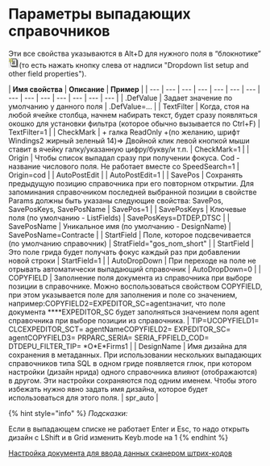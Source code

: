 # Параметры выпадающих справочников

 Эти все свойства указываются в Alt+D для нужного поля в “блокнотике” ![N](https://github.com/prbsoft/wiki/blob/master/src/%D0%91%D0%BB%D0%BE%D0%BA%D0%BD%D0%BE%D1%82.png?raw=true)\(то есть нажать кнопку слева от надписи "Dropdown list setup and other field properties"\).

| **Имя свойства** | **Описание**  | **Пример**  |
| --- | --- | --- | --- | --- | --- | --- | --- | --- | --- | --- | --- | --- | --- |
| .DefValue | Задает значение по умолчанию у данного поля | .DefValue=… |
| TextFilter | Когда, стоя на любой ячейке столбца, начнем набирать текст, будет сразу появляться окошко для установки фильтра \(которое обычно вызывается по Ctrl+F\) | TextFilter=1 |
| CheckMark | + галка ReadOnly +\(по желанию, шрифт Windings2 жирный зеленый 14\)=&gt; Двойной клик левой кнопкой мыши ставит в ячейку галку/указанную цифру/букву/и т.п. | CheckMark=1  |
| Origin | Чтобы список выпадал сразу при получении фокуса. Cod - название числового поля. Не работает вместе со SpeedSearch=1 | Origin=cod |
| AutoPostEdit |  | AutoPostEdit=1 |
| SavePos | Сохранять предыдущую позицию справочника при его повторном открытии. Для запоминания справочником последней выбранной позиции в свойстве Params должны быть указаны следующие свойства: SavePos, SavePosKeys, SavePosName | SavePos=1 |
| SavePosKeys | Ключевые поля \(по умолчанию - ListFields\)  | SavePosKeys=DTDEP,DTSC |
| SavePosName | Уникальное имя \(по умолчанию - DesignName\) | SavePosName=Contracte |
| StartField | Поле, которое подсвечивается \(по умолчанию справочник\)  | StratField="gos\_nom\_short" |
| StartField | Это поле грида будет получать фокус каждый раз при добавлении новой строки | StartField=1 |
| AutoDropDown | При переходе на поле не отрывать автоматически выпадающий справочник | AutoDropDown=0 |
| COPYFIELD | Заполнение поля документа из справочника при выборе позиции в справочнике. Можно воспользоваться свойством COPYFIELD, при этом указывается поле для заполнения и поле со значением, например:COPYFIELD2=EXPEDITOR\_SC=agentзначит, что поле документа ****EXPEDITOR\_SC будет заполняться значением поля agent справочника при выборе позиции из справочника. | TIP=UCOPYFIELD1=     CLCEXPEDITOR\_SCT=                         agentNameCOPYFIELD2=     EXPEDITOR\_SC=                agentCOPYFIELD3=                PRPARC\_SERIA= SERIA\_FPFIELD\_COD=  DTDEPU\_FILTER\_TIP= \*O\*E\*Firms1 |
| DesignName |  Имя дизайна для сохранения в метаданных. При использовании нескольких выпадающих справочников типа SQL в одном гриде появляется глюк, при котором настройки \(дизайн нрида\) одного справочника влияют \(отображаются\) в другом. Эти настройки сохраняются под одним именем. Чтобы этого избежать нужно явно задать имя дизайна, которое будет использоваться для этого поля. |  spr\_auto |



{% hint style="info" %}
_Подсказки:_

Если в выпадающем списке не работает Enter и Esc, то надо открыть дизайн с LShift и в Grid изменить Keyb.mode на 1
{% endhint %}

 [Настройка документа для ввода данных сканером штрих-кодов](https://bsoft.gitbook.io/wiki/razrabotka/obekty-una/gridy/nastroika-dokumenta-dlya-vvoda-dannykh-skanerom-shtrikh-kodov)

